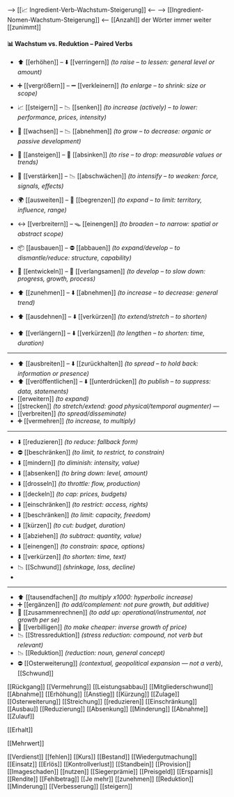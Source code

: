 --> [[📈 Ingredient-Verb-Wachstum-Steigerung]] <--
--> [[Ingredient-Nomen-Wachstum-Steigerung]] <--
[[Anzahl]] der Wörter immer weiter [[zunimmt]]

#### 📊 Wachstum vs. Reduktion – Paired Verbs
- ⬆️ [[erhöhen]] – ⬇️ [[verringern]] *(to raise – to lessen: general level or amount)*
- ➕ [[vergrößern]] – ➖ [[verkleinern]] *(to enlarge – to shrink: size or scope)*
- 📈 [[steigern]] – 📉 [[senken]] *(to increase (actively) – to lower: performance, prices, intensity)*
- 🌱 [[wachsen]] – 📉 [[abnehmen]] *(to grow – to decrease: organic or passive development)*
- 🔼 [[ansteigen]] – 🔻 [[absinken]] *(to rise – to drop: measurable values or trends)*
- 💪 [[verstärken]] – 📉  [[abschwächen]] *(to intensify – to weaken: force, signals, effects)*
- 🌍 [[ausweiten]] – 🚧 [[begrenzen]] *(to expand – to limit: territory, influence, range)*
- ↔️ [[verbreitern]] – 🪤 [[einengen]] *(to broaden – to narrow: spatial or abstract scope)*
- 📦 [[ausbauen]] – ⛔ [[abbauen]] *(to expand/develop – to dismantle/reduce: structure, capability)*
- 🔁 [[entwickeln]] – 🐌 [[verlangsamen]] *(to develop – to slow down: progress, growth, process)*

- ⬆️ [[zunehmen]] – ⬇️ [[abnehmen]] *(to increase – to decrease: general trend)*
- ⬆️ [[ausdehnen]] – ⬇️ [[verkürzen]] *(to extend/stretch – to shorten)*
- ⬆️ [[verlängern]] – ⬇️ [[verkürzen]] *(to lengthen – to shorten: time, duration)*

---

- ⬆️ [[ausbreiten]] – ⬇️ [[zurückhalten]] *(to spread – to hold back: information or presence)*
- ⬆️ [[veröffentlichen]] – ⬇️ [[unterdrücken]] *(to publish – to suppress: data, statements)*
- [[erweitern]] *(to expand)* 
- [[strecken]] *(to stretch/extend: good physical/temporal augmenter)* — 
- [[verbreiten]] *(to spread/disseminate)* 
- ➕ [[vermehren]] *(to increase, to multiply)*   

---

- ⬇️ [[reduzieren]] *(to reduce: fallback form)*
- ⛔ [[beschränken]] *(to limit, to restrict, to constrain)*
- ⬇️ [[mindern]] *(to diminish: intensity, value)*
- ⬇️ [[absenken]] *(to bring down: level, amount)*
- ⬇️ [[drosseln]] *(to throttle: flow, production)*
- ⬇️ [[deckeln]] *(to cap: prices, budgets)*
- ⬇️ [[einschränken]] *(to restrict: access, rights)*
- ⬇️ [[beschränken]] *(to limit: capacity, freedom)*
- ⬇️ [[kürzen]] *(to cut: budget, duration)*
- ⬇️ [[abziehen]] *(to subtract: quantity, value)*
- ⬇️ [[einengen]] *(to constrain: space, options)*
- ⬇️ [[verkürzen]] *(to shorten: time, text)*
- 📉 [[Schwund]] *(shrinkage, loss, decline)*  
- 

---

- ⬆️ [[tausendfachen]] *(to multiply x1000: hyperbolic increase)*  
- ➕ [[ergänzen]] *(to add/complement: not pure growth, but additive)*  
- 🧾 [[zusammenrechnen]] *(to add up: operational/instrumental, not growth per se)*  
- 💸 [[verbilligen]] *(to make cheaper: inverse growth of price)*
- 📉 [[Stressreduktion]] *(stress reduction: compound, not verb but relevant)*  
- 📉 [[Reduktion]] *(reduction: noun, general concept)*
- ⛔ [[Osterweiterung]] *(contextual, geopolitical expansion — not a verb)*, [[Schwund]]


[[Rückgang]]
[[Vermehrung]]
[[Leistungsabbau]]
[[Mitgliederschwund]]
[[Abnahme]]
[[Erhöhung]]
[[Anstieg]]
[[Kürzung]]
[[Zulage]]
[[Osterweiterung]]
[[Streichung]]
[[reduzieren]]
[[Einschränkung]]
[[Ausbau]]
[[Reduzierung]]
[[Absenkung]]
[[Minderung]]
[[Abnahme]]
[[Zulauf]]

[[Erhalt]]

[[Mehrwert]]

[[Verdienst]]
[[fehlen]]
[[Kurs]]
[[Bestand]]
[[Wiedergutmachung]]
[[Einsatz]]
[[Erlös]]
[[Kontrollverlust]]
[[Standbein]]
[[Provision]]
[[Imageschaden]]
[[nutzen]]
[[Siegerprämie]]
[[Preisgeld]]
[[Ersparnis]]
[[Rendite]]
[[Fehlbetrag]]
[[Je mehr]]
[[zunehmen]]
[[Reduktion]]
[[Minderung]]
[[Verbesserung]]
[[steigern]]
